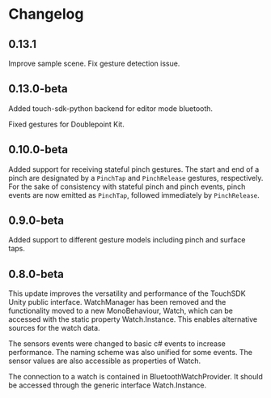 # Changelog

## 0.13.1

Improve sample scene.
Fix gesture detection issue.

## 0.13.0-beta

Added touch-sdk-python backend for editor mode bluetooth.

Fixed gestures for Doublepoint Kit.

## 0.10.0-beta

Added support for receiving stateful pinch gestures. The start and end of a pinch
are designated by a `PinchTap` and `PinchRelease` gestures, respectively. For the
sake of consistency with stateful pinch and pinch events, pinch events are now
emitted as `PinchTap`, followed immediately by `PinchRelease`.

## 0.9.0-beta

Added support to different gesture models including pinch and surface taps.

## 0.8.0-beta

This update improves the versatility and performance of the TouchSDK Unity
public interface. WatchManager has been removed and the functionality moved to
a new MonoBehaviour, Watch, which can be accessed with the static property
Watch.Instance. This enables alternative sources for the watch data.

The sensors events were changed to basic c# events to increase performance. The
naming scheme was also unified for some events. The sensor values are also
accessible as properties of Watch.

The connection to a watch is contained in BluetoothWatchProvider. It should be
accessed through the generic interface Watch.Instance.
